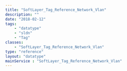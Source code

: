 ```yaml
---
title: "SoftLayer_Tag_Reference_Network_Vlan"
description: ""
date: "2018-02-12"
tags:
    - "datatype"
    - "sldn"
    - "Tag"
classes:
    - "SoftLayer_Tag_Reference_Network_Vlan"
type: "reference"
layout: "datatype"
mainService : "SoftLayer_Tag_Reference_Network_Vlan"
---
```

